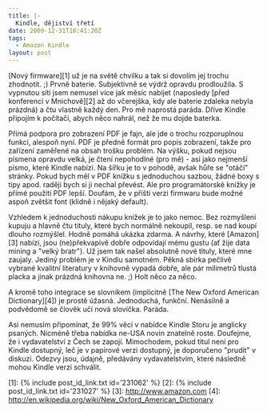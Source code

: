 ```yaml
---
title: |-
  Kindle, dějiství třetí
date: 2009-12-31T16:41:20Z
tags:
  - Amazon Kindle
layout: post
---
```

[Nový firmware][1] už je na světě chvilku a tak si dovolím jej trochu zhodnotit. ;) Prvně baterie. Subjektivně se výdrž opravdu prodloužila. S vypnutou sítí jsem nemusel více jak měsíc nabíjet (naposledy [před konferencí v Mnichově][2] až do včerejška, kdy ale baterie zdaleka nebyla prázdná) a čtu vlastně každý den. Pro mě naprostá paráda. Dříve Kindle připojím k počítači, abych něco nahrál, než že mu dojde baterka.

Přímá podpora pro zobrazení PDF je fajn, ale jde o trochu rozporuplnou funkci, alespoň nyní. PDF je předně formát pro popis zobrazení, takže pro zařízení zaměřené na obsah trošku problém. Na výšku, pokud nejsou písmena opravdu velká, je čtení nepohodlné (pro mě) - asi jako nejmenší písmo, které Kindle nabízí. Na šířku je to v pohodě, avšak hůře se "otáčí" stránky. Pokud bych měl v PDF knížku s jednoduchou sazbou, žádné boxy s tipy apod. raději bych si ji nechal převést. Ale pro programátorské knížky je přímé použití PDF lepší. Doufám, že v příští verzi firmwaru bude možné aspoň zvětšit font (klidně i nějaký default).

Vzhledem k jednoduchosti nákupu knížek je to jako nemoc. Bez rozmyšlení kupuju a hlavně čtu tituly, které bych normálně nekoupil, resp. se nad koupí dlouho rozmýšlel. Hodně pomáhá ukázka zdarma. A návrhy, které [Amazon][3] nabízí, jsou (ne)překvapivě dobře odpovídají mému gustu (ať žije data mining a "velký bratr"). Už jsem tak našel absolutně nové tituly, které mne zaujaly. Jediný problém je v Kindlu samotném. Pěkná sbírka pečlivě vybrané kvalitní literatury v knihovně vypadá dobře, ale pár milimetrů tlustá placka a jinak prázdná knihovna ne. ;) Holt něco za něco.

A kromě toho integrace se slovníkem (implicitně [The New Oxford American Dictionary][4]) je prostě úžasná. Jednoduchá, funkční. Nenásilně a podvědomě se člověk učí nová slovíčka. Paráda.

Asi nemusím připomínat, že 99% věcí v nabídce Kindle Storu je anglicky psaných. Nicméně třeba nabídka ne-USA novin znatelně roste. Doufejme, že i vydavatelství z Čech se zapojí. Mimochodem, pokud titul není pro Kindle dostupný, leč je v papírové verzi dostupný, je doporučeno "prudit" v diskuzi. Odezvy jsou, údajně, předávány vydavatelstvím, které následně mohou Kindle verzi schválit.

[1]: {% include post_id_link.txt id='231062' %}
[2]: {% include post_id_link.txt id='231027' %}
[3]: http://www.amazon.com
[4]: http://en.wikipedia.org/wiki/New_Oxford_American_Dictionary